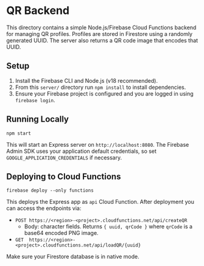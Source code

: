 # QR Backend

This directory contains a simple Node.js/Firebase Cloud Functions backend for managing QR profiles. Profiles are
stored in Firestore using a randomly generated UUID. The server also returns a QR code image that encodes that UUID.

## Setup

1. Install the Firebase CLI and Node.js (v18 recommended).
2. From this `server/` directory run `npm install` to install dependencies.
3. Ensure your Firebase project is configured and you are logged in using `firebase login`.

## Running Locally

```
npm start
```

This will start an Express server on `http://localhost:8080`. The Firebase Admin SDK uses your application default credentials, so set `GOOGLE_APPLICATION_CREDENTIALS` if necessary.

## Deploying to Cloud Functions

```
firebase deploy --only functions
```

This deploys the Express app as `api` Cloud Function. After deployment you can access the endpoints via:

- `POST https://<region>-<project>.cloudfunctions.net/api/createQR`
  - Body: character fields. Returns `{ uuid, qrCode }` where `qrCode` is a base64 encoded PNG image.
- `GET  https://<region>-<project>.cloudfunctions.net/api/loadQR/{uuid}`

Make sure your Firestore database is in native mode.


